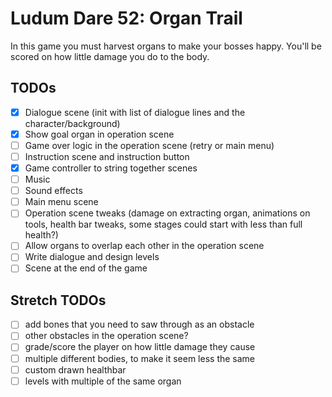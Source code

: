 # Ludum Dare 52: Organ Trail

In this game you must harvest organs to make your bosses happy. You'll be
scored on how little damage you do to the body.

## TODOs

- [x] Dialogue scene (init with list of dialogue lines and the character/background)
- [x] Show goal organ in operation scene
- [ ] Game over logic in the operation scene (retry or main menu)
- [ ] Instruction scene and instruction button
- [x] Game controller to string together scenes
- [ ] Music
- [ ] Sound effects
- [ ] Main menu scene
- [ ] Operation scene tweaks (damage on extracting organ, animations on tools, health bar tweaks, some stages could start with less than full health?)
- [ ] Allow organs to overlap each other in the operation scene
- [ ] Write dialogue and design levels
- [ ] Scene at the end of the game

## Stretch TODOs

- [ ] add bones that you need to saw through as an obstacle
- [ ] other obstacles in the operation scene?
- [ ] grade/score the player on how little damage they cause
- [ ] multiple different bodies, to make it seem less the same
- [ ] custom drawn healthbar
- [ ] levels with multiple of the same organ
